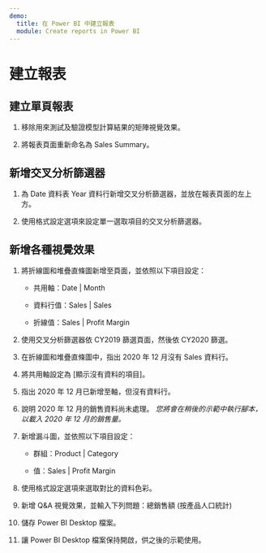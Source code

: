```yaml
---
demo:
  title: 在 Power BI 中建立報表
  module: Create reports in Power BI
---
```

# 建立報表

## 建立單頁報表

1. 移除用來測試及驗證模型計算結果的矩陣視覺效果。

1. 將報表頁面重新命名為 Sales Summary。

## 新增交叉分析篩選器

1. 為 Date 資料表 Year 資料行新增交叉分析篩選器，並放在報表頁面的左上方。

1. 使用格式設定選項來設定單一選取項目的交叉分析篩選器。

## 新增各種視覺效果

1. 將折線圖和堆疊直條圖新增至頁面，並依照以下項目設定：

    - 共用軸：Date | Month

    - 資料行值：Sales | Sales

    - 折線值：Sales | Profit Margin

1. 使用交叉分析篩選器依 CY2019 篩選頁面，然後依 CY2020 篩選。

1. 在折線圖和堆疊直條圖中，指出 2020 年 12 月沒有 Sales 資料行。

1. 將共用軸設定為 [顯示沒有資料的項目]。

1. 指出 2020 年 12 月已新增至軸，但沒有資料行。

1. 說明 2020 年 12 月的銷售資料尚未處理。 *您將會在稍後的示範中執行腳本，以載入 2020 年 12 月的銷售量。*

1. 新增漏斗圖，並依照以下項目設定：

    - 群組：Product | Category

    - 值：Sales | Profit Margin

1. 使用格式設定選項來選取對比的資料色彩。

1. 新增 Q&A 視覺效果，並輸入下列問題：總銷售額 (按產品人口統計)

1. 儲存 Power BI Desktop 檔案。

1. 讓 Power BI Desktop 檔案保持開啟，供之後的示範使用。
